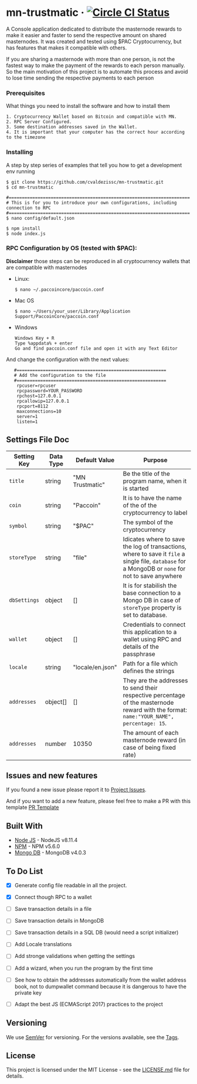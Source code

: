 # mn-trustmatic &middot;  [![Circle CI Status](https://circleci.com/gh/cvaldezissc/mn-trustmatic.svg?style=shield)](https://circleci.com/gh/cvaldezissc/mn-trustmatic)
A Console application dedicated to distribute the masternode rewards to make it easier and faster to send the respective amount on shared masternodes.
It was created and tested using $PAC Cryptocurrency, but has features that makes it compatible with others.

If you are sharing a masternode with more than one person, is not the fastest way to make the payment of the rewards to each person manually. So the main motivation of this project is to automate this process and avoid to lose time sending the respective payments to each person

### Prerequisites

What things you need to install the software and how to install them

```
1. Cryptocurrency Wallet based on Bitcoin and compatible with MN.
2. RPC Server Configured.
3. Some destination addresses saved in the Wallet.
4. It is important that your computer has the correct hour according to the timezone
```

### Installing

A step by step series of examples that tell you how to get a development env running

```
$ git clone https://github.com/cvaldezissc/mn-trustmatic.git
$ cd mn-trustmatic

#=====================================================================
# This is for you to introduce your own configurations, including connection to RPC
#=====================================================================
$ nano config/default.json

$ npm install
$ node index.js
```

### RPC Configuration by OS (tested with $PAC):
**Disclaimer** those steps can be reproduced in all cryptocurrency wallets that are compatible with masternodes
   
* Linux:

    ```
    $ nano ~/.paccoincore/paccoin.conf
    ```

* Mac OS
    ```
    $ nano ~/Users/your_user/Library/Application Support/PaccoinCore/paccoin.conf
    ```
    
* Windows

    ```
    Windows Key + R
    Type %appdata% + enter
    Go and find paccoin.conf file and open it with any Text Editor
    ```

And change the configuration with the next values:

    
       #=========================================================
       # Add the configuration to the file
       #=========================================================
        rpcuser=rpcuser
        rpcpassword=YOUR_PASSWORD
        rpchost=127.0.0.1
        rpcallowip=127.0.0.1
        rpcport=8112
        maxconnections=10
        server=1
        listen=1
    
    
## Settings File Doc

Setting Key | Data Type | Default Value | Purpose |
--- | --- | --- | --- | 
`title` | string | "MN Trustmatic" | Be the title of the program name, when it is started
`coin` | string | "Paccoin"  | It is to have the name of the of the cryptocurrency to label 
`symbol` | string | "$PAC"  | The symbol of the cryptocurrency 
`storeType` | string | "file"  | Idicates where to save the log of transactions, where to save it `file` a single file, `database` for a MongoDB or `none` for not to save anywhere
`dbSettings` | object | []  | It is for stabilish the base connection to a Mongo DB in case of `storeType` property is set to database.
`wallet` | object | []  | Credentials to connect this application to a wallet using RPC and details of the passphrase
`locale` | string | "locale/en.json"  | Path for a file which defines the strings 
`addresses` | object[] | [] |  They are the addresses to send their respective percentage of the masternode reward with the format: `name:"YOUR_NAME", percentage: 15`.
`addresses` | number | 10350 |  The amount of each masternode reward (in case of being fixed rate)



## Issues and new features

If you found a new issue please report it to [Project Issues](https://github.com/cvaldezissc/mn-trustmatic/issues/new). 

And if you want to add a new feature, please feel free to make a PR with this template [PR Template](https://github.com/cvaldezissc/mn-trustmatic/tree/master/docs/PR_TEMPLATE.md)




## Built With

* [Node JS](https://nodejs.org/download/release/v8.11.4/) - NodeJS v8.11.4
* [NPM](https://stackoverflow.com/a/44880273/6604217) - NPM v5.6.0
* [Mongo DB](https://docs.mongodb.com/manual/release-notes/4.0/?_ga=2.253379082.2041295965.1539547053-272326873.1539547053#download) - MongoDB v4.0.3



## To Do List
- [x] Generate config file readable in all the project.
- [x] Connect though RPC to a wallet
- [ ] Save transaction details in a file
- [ ] Save transaction details in MongoDB
- [ ] Save transaction details in a SQL DB (would need a script initializer)
- [ ] Add Locale translations
- [ ] Add stronge validations when getting the settings
- [ ] Add a wizard, when you run the program by the first time
- [ ] See how to obtain the addresses automatically from the wallet address book, not to dumpwallet command because it is dangerous to have the private key
- [ ] Adapt the best JS (ECMAScript 2017) practices to the project


## Versioning

We use [SemVer](http://semver.org/) for versioning. For the versions available, see the [Tags](https://github.com/cvaldezissc/mn-trustmatic/tags). 


## License

This project is licensed under the MIT License - see the [LICENSE.md](LICENSE.md) file for details.